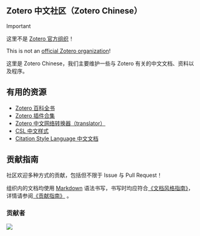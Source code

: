 ## Zotero 中文社区（Zotero Chinese）

> [!important]
>
> 这里不是 [Zotero 官方组织](https://github.com/zotero)！
> 
> This is not an [official Zotero organization](https://github.com/zotero)!

这里是 Zotero Chinese，我们主要维护一些与 Zotero 有关的中文文档、资料以及程序。

## 有用的资源

- [Zotero 百科全书](https://zotero-chinese.com/user-guide/)
- [Zotero 插件合集](https://zotero-chinese.com/plugins/)
- [Zotero 中文网络转换器（translator）](https://zotero-chinese.com/translators/)
- [CSL 中文样式](https://zotero-chinese/styles/)
- [Citation Style Language 中文文档](https://zotero-chinese.com/csl-dev-guide/)

## 贡献指南

社区欢迎多种方式的贡献，包括但不限于 Issue 与 Pull Request！

组织内的文档均使用 [Markdown](https://theme-hope.vuejs.press/zh/cookbook/markdown/) 语法书写，书写时均应符合[《文档风格指南》](https://zotero-chinese.com/contributing/markdown.html)，详情请参阅[《贡献指南》](https://zotero-chinese.com/contributing/) 。

### 贡献者

[![](https://api.vaunt.dev/v1/github/entities/zotero-chinese/contributors?limit=50&format=svg&private=true)](https://community.vaunt.dev/board/zotero-chinese)

